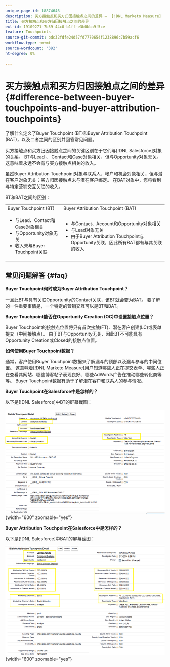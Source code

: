 ```yaml
---
unique-page-id: 18874646
description: 买方接触点和买方归因接触点之间的差异 —  [!DNL Marketo Measure]
title: 买方接触点和买方归因接触点之间的差异
exl-id: 19109271-7b59-44c0-b1ff-e3b0bba9f5ce
feature: Touchpoints
source-git-commit: bdc32fdfe24d57fd7770654f1238896c7b59acf6
workflow-type: tm+mt
source-wordcount: '392'
ht-degree: 0%

---
```


# 买方接触点和买方归因接触点之间的差异 {#difference-between-buyer-touchpoints-and-buyer-attribution-touchpoints}

了解什么定义了Buyer Touchpoint (BT)和Buyer Attribution Touchpoint (BAT)，以及二者之间的区别并回答常见问题。

买方接触点和买方归因接触点之间的关键区别在于它们与[!DNL Salesforce]对象的关系。 BT与Lead 、 Contact和Case对象相关，但与Opportunity对象无关。 这意味着永远不会有与买方接触点相关的收入。

虽然Buyer Attribution Touchpoint对象与联系人、帐户和机会对象相关，但与潜在客户对象无关；买方归因接触点未与潜在客户绑定。 在BAT对象中，您将看到与特定营销交互关联的收入。

BT和BAT之间的区别：

<table> 
 <colgroup> 
  <col> 
  <col> 
 </colgroup> 
 <tbody> 
  <tr> 
   <td>Buyer Touchpoint (BT)</td> 
   <td>Buyer Attribution Touchpoint (BAT)</td> 
  </tr> 
  <tr> 
   <td> 
    <ul> 
     <li>与Lead、Contact和Case对象相关</li> 
     <li>与Opportunity对象无关</li> 
     <li>收入未与Buyer Touchpoint关联</li> 
    </ul></td> 
   <td> 
    <ul> 
     <li>与Contact、Account和Opportunity对象相关</li> 
     <li>与Lead对象无关</li> 
     <li>由于Buyer Attribution Touchpoint与Opportunity关联，因此所有BAT都有与其关联的收入</li> 
    </ul></td> 
  </tr> 
 </tbody> 
</table>

## 常见问题解答 {#faq}

**Buyer Touchpoint何时成为Buyer Attribution Touchpoint？**

一旦此BT与具有关联Opportunity的Contact关联，该BT就会变为BAT。 要了解的一件重要事情是，一个特定的营销交互可以是BT和BAT。

**Buyer Touchpoint能否在Opportunity Creation (OC)中设置接触点位置？**

Buyer Touchpoint的接触点位置将只有首次接触(FT)、潜在客户创建(LC)或表单提交（中间接触点）。 由于BT与Opportunity无关，因此BT不可能具有Opportunity Creation或Closed的接触点位置。

**如何使用Buyer Touchpoint数据？**

通常，客户使用Buyer Touchpoint数据来了解漏斗的顶部以及漏斗参与的中间位置。 这意味着[!DNL Marketo Measure]用户知道哪些人正在提交表单、哪些人正在查看其网站、哪些博客帖子表现良好、哪些AdWords广告在推动哪些转化商等等。 Buyer Touchpoint数据有助于了解潜在客户和联系人的参与情况。

**Buyer Touchpoint在Salesforce中是怎样的？**

以下是[!DNL Salesforce]中BT的屏幕截图：

![](assets/buyer-touchpoints-and-buyer-attribution-touchpoints-1.png){width="600" zoomable="yes"}

**Buyer Attribution Touchpoint在Salesforce中是怎样的？**

以下是[!DNL Salesforce]中BAT的屏幕截图：

![](assets/buyer-touchpoints-and-buyer-attribution-touchpoints-2.png){width="600" zoomable="yes"}
